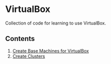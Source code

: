 # VirtualBox
Collection of code for learning to use VirtualBox.

## Contents
1. [Create Base Machines for VirtualBox](BaseImages)
2. [Create Clusters](Clusters)
